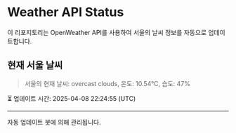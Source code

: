 
# Weather API Status

이 리포지토리는 OpenWeather API를 사용하여 서울의 날씨 정보를 자동으로 업데이트합니다.

## 현재 서울 날씨
> 서울의 현재 날씨: overcast clouds, 온도: 10.54°C, 습도: 47%

⏳ 업데이트 시간: 2025-04-08 22:24:55 (UTC)

---
자동 업데이트 봇에 의해 관리됩니다.
